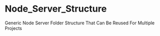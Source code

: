 # Node_Server_Structure
Generic Node Server Folder Structure That Can Be Reused For Multiple Projects
